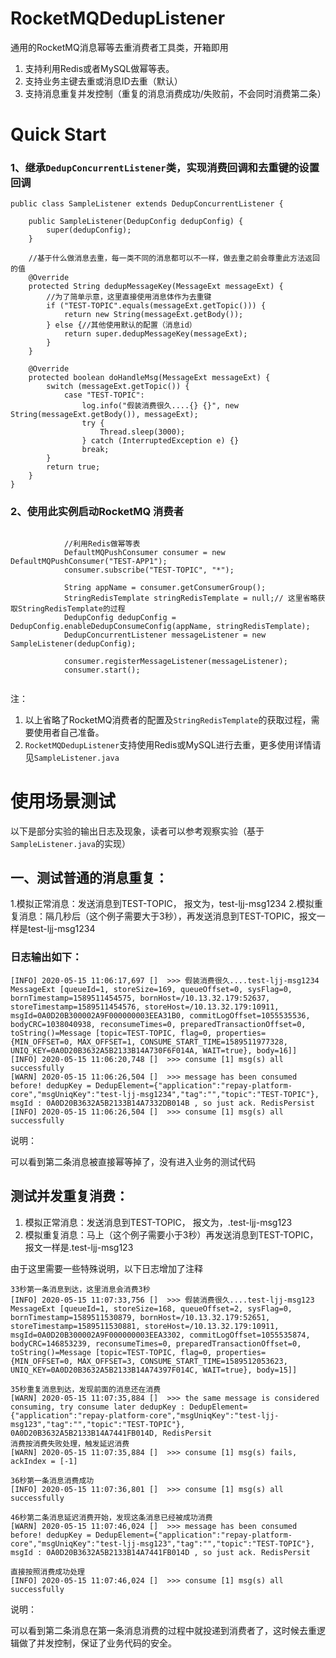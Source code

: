 # RocketMQDedupListener
通用的RocketMQ消息幂等去重消费者工具类，开箱即用

1. 支持利用Redis或者MySQL做幂等表。
2. 支持业务主键去重或消息ID去重（默认）
3. 支持消息重复并发控制（重复的消息消费成功/失败前，不会同时消费第二条）


# Quick Start

### 1、继承`DedupConcurrentListener`类，实现消费回调和去重键的设置回调

```
public class SampleListener extends DedupConcurrentListener {

    public SampleListener(DedupConfig dedupConfig) {
        super(dedupConfig);
    }

    //基于什么做消息去重，每一类不同的消息都可以不一样，做去重之前会尊重此方法返回的值
    @Override
    protected String dedupMessageKey(MessageExt messageExt) {
        //为了简单示意，这里直接使用消息体作为去重键
        if ("TEST-TOPIC".equals(messageExt.getTopic())) {
            return new String(messageExt.getBody());
        } else {//其他使用默认的配置（消息id）
            return super.dedupMessageKey(messageExt);
        }
    }

    @Override
    protected boolean doHandleMsg(MessageExt messageExt) {
        switch (messageExt.getTopic()) {
            case "TEST-TOPIC":
                log.info("假装消费很久....{} {}", new String(messageExt.getBody()), messageExt);
                try {
                    Thread.sleep(3000);
                } catch (InterruptedException e) {}
                break;
        }
        return true;
    }
}
```

### 2、使用此实例启动RocketMQ 消费者

```

            //利用Redis做幂等表
            DefaultMQPushConsumer consumer = new DefaultMQPushConsumer("TEST-APP1");
            consumer.subscribe("TEST-TOPIC", "*");

            String appName = consumer.getConsumerGroup();
            StringRedisTemplate stringRedisTemplate = null;// 这里省略获取StringRedisTemplate的过程
            DedupConfig dedupConfig = DedupConfig.enableDedupConsumeConfig(appName, stringRedisTemplate);
            DedupConcurrentListener messageListener = new SampleListener(dedupConfig);

            consumer.registerMessageListener(messageListener);
            consumer.start();
        
```

注：

1. 以上省略了RocketMQ消费者的配置及`StringRedisTemplate`的获取过程，需要使用者自己准备。
2. `RocketMQDedupListener`支持使用Redis或MySQL进行去重，更多使用详情请见`SampleListener.java`




# 使用场景测试

以下是部分实验的输出日志及现象，读者可以参考观察实验（基于`SampleListener.java`的实现）


## 一、测试普通的消息重复：

1.模拟正常消息：发送消息到TEST-TOPIC， 报文为，test-ljj-msg1234
2.模拟重复消息：隔几秒后（这个例子需要大于3秒），再发送消息到TEST-TOPIC，报文一样是test-ljj-msg1234



### 日志输出如下：


```
[INFO] 2020-05-15 11:06:17,697 []  >>> 假装消费很久....test-ljj-msg1234 MessageExt [queueId=1, storeSize=169, queueOffset=0, sysFlag=0, bornTimestamp=1589511454575, bornHost=/10.13.32.179:52637, storeTimestamp=1589511454576, storeHost=/10.13.32.179:10911, msgId=0A0D20B300002A9F000000003EEA31B0, commitLogOffset=1055535536, bodyCRC=1038040938, reconsumeTimes=0, preparedTransactionOffset=0, toString()=Message [topic=TEST-TOPIC, flag=0, properties={MIN_OFFSET=0, MAX_OFFSET=1, CONSUME_START_TIME=1589511977328, UNIQ_KEY=0A0D20B3632A5B2133B14A730F6F014A, WAIT=true}, body=16]]
[INFO] 2020-05-15 11:06:20,748 []  >>> consume [1] msg(s) all successfully
[WARN] 2020-05-15 11:06:26,504 []  >>> message has been consumed before! dedupKey = DedupElement={"application":"repay-platform-core","msgUniqKey":"test-ljj-msg1234","tag":"","topic":"TEST-TOPIC"}, msgId : 0A0D20B3632A5B2133B14A7332DB014B , so just ack. RedisPersist
[INFO] 2020-05-15 11:06:26,504 []  >>> consume [1] msg(s) all successfully
```


说明：

可以看到第二条消息被直接幂等掉了，没有进入业务的测试代码



## 测试并发重复消费：


1. 模拟正常消息：发送消息到TEST-TOPIC， 报文为，.test-ljj-msg123
2. 模拟重复消息：马上（这个例子需要小于3秒）再发送消息到TEST-TOPIC，报文一样是.test-ljj-msg123


由于这里需要一些特殊说明，以下日志增加了注释


```
33秒第一条消息到达，这里消息会消费3秒
[INFO] 2020-05-15 11:07:33,756 []  >>> 假装消费很久....test-ljj-msg123 MessageExt [queueId=1, storeSize=168, queueOffset=2, sysFlag=0, bornTimestamp=1589511530879, bornHost=/10.13.32.179:52651, storeTimestamp=1589511530881, storeHost=/10.13.32.179:10911, msgId=0A0D20B300002A9F000000003EEA3302, commitLogOffset=1055535874, bodyCRC=146853239, reconsumeTimes=0, preparedTransactionOffset=0, toString()=Message [topic=TEST-TOPIC, flag=0, properties={MIN_OFFSET=0, MAX_OFFSET=3, CONSUME_START_TIME=1589512053623, UNIQ_KEY=0A0D20B3632A5B2133B14A74397F014C, WAIT=true}, body=15]]

35秒重复消息到达，发现前面的消息还在消费
[WARN] 2020-05-15 11:07:35,884 []  >>> the same message is considered consuming, try consume later dedupKey : DedupElement={"application":"repay-platform-core","msgUniqKey":"test-ljj-msg123","tag":"","topic":"TEST-TOPIC"}, 0A0D20B3632A5B2133B14A7441FB014D, RedisPersit
消费按消费失败处理，触发延迟消费
[WARN] 2020-05-15 11:07:35,884 []  >>> consume [1] msg(s) fails, ackIndex = [-1]

36秒第一条消息消费成功
[INFO] 2020-05-15 11:07:36,801 []  >>> consume [1] msg(s) all successfully

46秒第二条消息延迟消费开始，发现这条消息已经被成功消费
[WARN] 2020-05-15 11:07:46,024 []  >>> message has been consumed before! dedupKey = DedupElement={"application":"repay-platform-core","msgUniqKey":"test-ljj-msg123","tag":"","topic":"TEST-TOPIC"}, msgId : 0A0D20B3632A5B2133B14A7441FB014D , so just ack. RedisPersit

直接按照消费成功处理
[INFO] 2020-05-15 11:07:46,024 []  >>> consume [1] msg(s) all successfully
```


说明：

可以看到第二条消息在第一条消息消费的过程中就投递到消费者了，这时候去重逻辑做了并发控制，保证了业务代码的安全。


